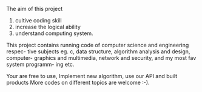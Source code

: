The aim of this project 
1. cultive coding skill
2. increase the logical ability 
3. understand computing system.

This project contains running code of computer science and engineering respec-
tive subjects eg. c, data structure, algorithm analysis and design, computer-
graphics and multimedia, network and security, and my most fav system programm-
ing etc.

Your are free to use, Implement new algorithm, use our API and built products
More codes on different topics are welcome :-).

